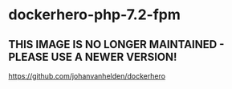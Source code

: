 # dockerhero-php-7.2-fpm

## THIS IMAGE IS NO LONGER MAINTAINED - PLEASE USE A NEWER VERSION!

https://github.com/johanvanhelden/dockerhero

